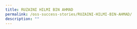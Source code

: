 ```yaml
---
title: RUZAINI HILMI BIN AHMAD
permalink: /oss-success-stories/RUZAINI-HILMI-BIN-AHMAD/
description: ""
---
```

